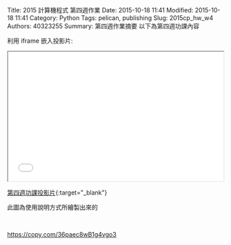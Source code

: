 Title: 2015 計算機程式 第四週作業
Date: 2015-10-18 11:41
Modified: 2015-10-18 11:41
Category: Python
Tags: pelican, publishing
Slug: 2015cp_hw_w4
Authors: 40323255
Summary: 第四週作業摘要
以下為第四週功課內容


利用 iframe 嵌入投影片:

<iframe src="simplest2.html" width="500" height="300"></iframe>

[第四週功課投影片](simplest2.html){:target="_blank"}

<p>此圖為使用說明方式所繪製出來的<p>
<br/>

<https://copy.com/36paec8wB1g4vgo3>

